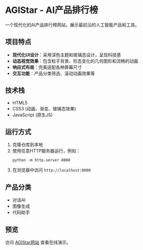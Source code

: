 # AGIStar - AI产品排行榜

一个现代化的AI产品排行榜网站，展示最前沿的人工智能产品和工具。

## 项目特点

- **现代化UI设计**：采用深色主题和玻璃态设计，呈现科技感
- **动态视觉效果**：包含粒子背景、形态变化的几何图形和流畅的动画
- **响应式布局**：完美适配各种屏幕尺寸
- **交互功能**：产品分类筛选、滚动动画效果等

## 技术栈

- HTML5
- CSS3 (动画、渐变、玻璃态效果)
- JavaScript (原生JS)

## 运行方式

1. 克隆仓库到本地
2. 使用任意HTTP服务器运行，例如：
   ```
   python -m http.server 8000
   ```
3. 在浏览器中访问 `http://localhost:8000`

## 产品分类

- 对话AI
- 图像生成
- 代码助手

## 预览

访问 [AGIStar网站](https://github.com/yourusername/agistar) 查看在线演示。 